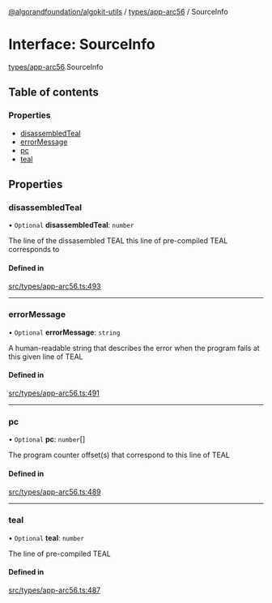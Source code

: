 [@algorandfoundation/algokit-utils](../README.md) / [types/app-arc56](../modules/types_app_arc56.md) / SourceInfo

# Interface: SourceInfo

[types/app-arc56](../modules/types_app_arc56.md).SourceInfo

## Table of contents

### Properties

- [disassembledTeal](types_app_arc56.SourceInfo.md#disassembledteal)
- [errorMessage](types_app_arc56.SourceInfo.md#errormessage)
- [pc](types_app_arc56.SourceInfo.md#pc)
- [teal](types_app_arc56.SourceInfo.md#teal)

## Properties

### disassembledTeal

• `Optional` **disassembledTeal**: `number`

The line of the dissasembled TEAL this line of pre-compiled TEAL corresponds to

#### Defined in

[src/types/app-arc56.ts:493](https://github.com/algorandfoundation/algokit-utils-ts/blob/main/src/types/app-arc56.ts#L493)

___

### errorMessage

• `Optional` **errorMessage**: `string`

A human-readable string that describes the error when the program fails at this given line of TEAL

#### Defined in

[src/types/app-arc56.ts:491](https://github.com/algorandfoundation/algokit-utils-ts/blob/main/src/types/app-arc56.ts#L491)

___

### pc

• `Optional` **pc**: `number`[]

The program counter offset(s) that correspond to this line of TEAL

#### Defined in

[src/types/app-arc56.ts:489](https://github.com/algorandfoundation/algokit-utils-ts/blob/main/src/types/app-arc56.ts#L489)

___

### teal

• `Optional` **teal**: `number`

The line of pre-compiled TEAL

#### Defined in

[src/types/app-arc56.ts:487](https://github.com/algorandfoundation/algokit-utils-ts/blob/main/src/types/app-arc56.ts#L487)
